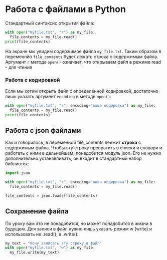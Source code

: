 # Работа с файлами в Python

Стандартный синтаксис открытия файла:
```Python
with open("myfile.txt", "r") as my_file:
  file_contents = my_file.read()
print(file_contents)
```

На экране мы увидим содержимое файла `my_file.txt`. Таким образом в переменнйо `file_contents` будет лежать строка с содержимым файла. Аргумент `r` метода `open()` означает, что открываем файл в режиме read - для чтения

### Работа с кодировкой
Если мы хотим открыть файл с определенной кодировкой, достаточно лишь указать аргумент `encoding` в методе `open()`: 

```Python
with open("myfile.txt", "r", encoding="ваша кодировка") as my_file:
  file_contents = my_file.read()
print(file_contents)
```

## Работа с json файлами
Как и говорилось, в переменной file_contents леежит **строка** с содержимым файла. Чтобы эту строку превратить в списки и словари и работать с ними в дальнейшем, понадобится модуль json. 
Его не нужно дополнительно устанавливать, он входит в стандартный набор библиотек:

```Python
import json

with open("myfile.txt", "r", encoding="ваша кодировка") as my_file:
  file_contents = my_file.read()

file_contents = json.loads(file_contents)
```

## Сохранение файла
По уроку вам это не понадобится, но может понадобится в жизни в будущем.
Для записи в файл нужно лишь указать режим w (write) и использовать не .read(), а .write():

```Python
my_text = "Хочу записать эту строку в файл"
with open("myfile.txt", "w") as my_file:
  my_file.write(my_text)
```





